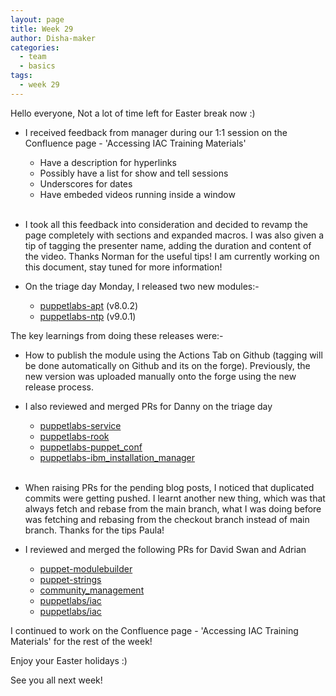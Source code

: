 ```yaml
---
layout: page
title: Week 29
author: Disha-maker
categories:
  - team
  - basics
tags:
  - week 29
---
```


Hello everyone, Not a lot of time left for Easter break now :)

- I received feedback from manager during our 1:1 session on the Confluence page - 'Accessing IAC Training Materials'
   - Have a description for hyperlinks
   - Possibly have a list for show and tell sessions
   - Underscores for dates
   - Have embeded videos running inside a window
<br/><br/>
- I took all this feedback into consideration and decided to revamp the page completely with sections and expanded macros. I was also given a tip of tagging the presenter name, adding the duration and content of the video.
Thanks Norman for the useful tips!
I am currently working on this document, stay tuned for more information!

- On the triage day Monday, I released two new modules:-
   - [puppetlabs-apt](https://github.com/puppetlabs/puppetlabs-apt/pull/980) (v8.0.2)
   - [puppetlabs-ntp](https://github.com/puppetlabs/puppetlabs-ntp/pull/616) (v9.0.1)

The key learnings from doing these releases were:-
   - How to publish the module using the Actions Tab on Github (tagging will be done automatically on Github and its on the forge). Previously, the new version was uploaded manually onto the forge using the new release process.

- I also reviewed and merged PRs for Danny on the triage day
   - [puppetlabs-service](https://github.com/puppetlabs/puppetlabs-service/pull/178)
   - [puppetlabs-rook](https://github.com/puppetlabs/puppetlabs-rook/pull/113)
   - [puppetlabs-puppet_conf](https://github.com/puppetlabs/puppetlabs-puppet_conf/pull/142)
   - [puppetlabs-ibm_installation_manager](https://github.com/puppetlabs/puppetlabs-ibm_installation_manager/pull/180)
<br/><br/>
- When raising PRs for the pending blog posts, I noticed that duplicated commits were getting pushed. I learnt another new thing, which was that always fetch and rebase from the main branch, what I was doing before was fetching and rebasing from the checkout branch instead of main branch. Thanks for the tips Paula!

- I reviewed and merged the following PRs for David Swan and Adrian
   - [puppet-modulebuilder](https://github.com/puppetlabs/puppet-modulebuilder/pull/39)
   - [puppet-strings](https://github.com/puppetlabs/puppet-strings/pull/271)
   - [community_management](https://github.com/puppetlabs/community_management/pull/70)
   - [puppetlabs/iac](https://github.com/puppetlabs/iac/pull/213)
   - [puppetlabs/iac](https://github.com/puppetlabs/iac/pull/217)

I continued to work on the Confluence page - 'Accessing IAC Training Materials' for the rest of the week!

Enjoy your Easter holidays :)

See you all next week!